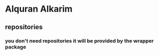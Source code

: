 # Alquran Alkarim

## repositories

### you don't need repositories it will be provided by the wrapper package

